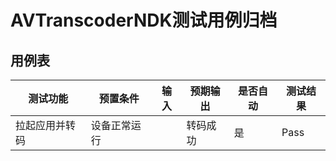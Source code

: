 # AVTranscoderNDK测试用例归档

## 用例表

| 测试功能         | 预置条件           | 输入                 | 预期输出                     | 是否自动 | 测试结果 |
| ---------------- | ------------------ | -------------------- | ---------------------------- | -------- | -------- |
| 拉起应用并转码         | 设备正常运行       |                     | 转码成功                | 是       | Pass     |